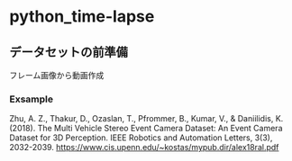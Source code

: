 # python_time-lapse

## データセットの前準備
フレーム画像から動画作成

### Exsample
Zhu, A. Z., Thakur, D., Ozaslan, T., Pfrommer, B., Kumar, V., & Daniilidis, K. (2018). The Multi Vehicle Stereo Event Camera Dataset: An Event Camera Dataset for 3D Perception. IEEE Robotics and Automation Letters, 3(3), 2032-2039.
https://www.cis.upenn.edu/~kostas/mypub.dir/alex18ral.pdf
